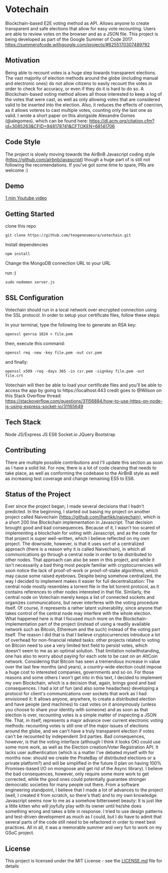 # Votechain

Blockchain-based E2E voting method as API. Allows anyone to create transparent and safe elections that allow for easy vote recounting. Users are able to review votes on the browser and as a JSON file. This project is being developed as part of the Google Summer of Code 2017:
https://summerofcode.withgoogle.com/projects/#6255170307489792

## Motivation

Being able to recount votes is a huge step towards transparent elections. The vast majority of election methods around the globe (including manual and electronic ones) do not allow citizens to easily recount the votes in order to check for accuracy, or even if they do it is hard to do so. A Blockchain-based voting method allows all those interested to keep a log of the votes that were cast, as well as only allowing votes that are considered valid to be inserted into the election. Also, it reduces the effects of coercion, as it allows voteres to cast multiple votes, counting only the last one as valid. 
I wrote a short paper on this alongside Alexandre Gomes (@alegomes), which can be found here:
https://dl.acm.org/citation.cfm?id=3085263&CFID=948178741&CFTOKEN=68141706

## Code Style
The project is slowly moving towards the AirBnB Javascript coding style (https://github.com/airbnb/javascript) though a huge part of is still not following the recomendations. If you've got some time to spare, PRs are welcome :) 

## Demo
[1 min Youtube video](https://youtu.be/lfjZtcb2u40 "Votechain Demo")

## Getting Started

clone this repo
```
git clone https://github.com/teogenesmoura/votechain.git
``` 
Install dependencies
``` 
npm install 
``` 
Change the MongoDB connection URL to your URL

run :)
``` 
sudo nodemon server.js
```

## SSL Configuration
Votechain should run in a local network over encrypted connection using
the SSL protocol. In order to setup your certificate files, follow
these steps:

In your terminal, type the following line to generate an RSA key:
```
openssl genrsa 1024 > file.pem
```

then, execute this command:
```
openssl req -new -key file.pem -out csr.pem
```
and finally:
```
openssl x509 -req -days 365 -in csr.pem -signkey file.pem -out file.crt
```
Votechain will then be able to load your certificate files and you'll be able to access the app by going to https://localhost:443
credit goes to @Wilson on this Stack Overflow thread:
https://stackoverflow.com/questions/31156884/how-to-use-https-on-node-js-using-express-socket-io/31165649

## Tech Stack
Node JS/Express JS
ES6 
Socket.io
JQuery
Bootstrap

## Contributing

There are multiple possible contributions and I'll update this section as soon as I have a solid list. For now, there is a lot of code cleaning that needs to take place, as well as conforming the codebase to the AirBnB style as well as 
increasing test coverage and change remaining ES5 to ES6.

## Status of the Project 

Ever since the project began, I made several decisions that I hadn't predicted. In the beginning, I started out basing my project on another project called Naivechain (https://github.com/lhartikk/naivechain), which is a short 200 line Blockchain implementation in Javascript. That decision brought good and bad consequences. Because of it, I wasn't too scared of implementing a blockchain for voting with Javascript, and as the code for that project is super well-written, which I believe reflected on my own project. The downside, however, is that it uses sort of a centralized approach (there is a reason why it is called Naivechain), in which all communications go through a central node in order to be distributed to other nodes. That approach can also be seen in this project, and while it isn't necessarily a bad thing most people familiar with cryptocurrencies will soon notice the lack of proof-of-work or proof-of-stake algorithms, which may cause some raised eyebrows. Despite being somehow centralized, the way I decided to implement makes it easier for full decentralization: The central node mostly resembles a torrent file in the bit torrent protocol, as it contains references to other nodes interested in that file. Similarly, the central node on Votechain merely keeps a list of connected sockets and organizes communications, but never interferes with the voting procedure itself. Of course, it represents a rather latent vulnerability, since anyone that takes control of the central node may interfere with the whole election. What happened here is that I focused much more on the Blockchain-implementation part of the project (instead of using a readily available network such as Bitcoin, Ethereum and the such) instead of the voting part itself. The reason I did that is that I believe cryptocurrencies introduce a lot of overhead for non-financial related tasks: other projects related to voting on Bitcoin need to use a very limited text field to persist votes, which doesn't seem to me as an optimal solution. That limitation notwithstanding, one has also to worry about paying for each vote to be cast on an AltCoin network. Considering that Bitcoin has seen a tremendous increase in value over the last few months (and years), a country-wide election could impose a huge cost to interested companies, governments and so on. For those reasons and some others I won't get into in this text, I decided to implement my own Blockchain, which is a decision that, again, brings good and bad consequences. I had a lot of fun (and also some headaches) developing a protocol for client's communications over sockets that work as I had envisioned it: It allows anyone, anywhere, to create a distributed election and have people (and machines) to cast votes on it anonymously (unless you choose to share your identity with someone) and as soon as that election is over, recounting votes is a simple matter of inspecting a JSON file. That, in itself, represents a major advance over current electronic voting methods: recounting votes is still one of the major issues of elections around the globe, and we can't have a truly transparent election if votes can't be recounted by independent 3rd parties. Bad consequences, however, is that the voting interface (although I think it looks OK) could use some more work, as well as the Election creation/Voter Registration API. It lacks user authentication (which is a matter I've debated myself with for months now: should we create the PirateBay of distributed elections or a private platform?) and will be simplified in the future (I plan on having 100% Promises-based I/O on mongoose and get rid of the Async library). I believe the bad consequences, however, only require some more work to get corrected, while the good ones could potentially guarantee stronger democratic societies for many people out there. From a software engineering standpoint, I believe that I made a lot of advances to the project (well, I created it from scratch, so there's that) and to my own knowledge. Javascript seems now to me as a somehow bittersweet beauty: It is just like a little kitten who will joyfully play with its owner until he/she does something wrong and takes a bite in response. I tried to use design patterns and test-driven development as much as I could, but I do have to admit that several parts of the code still need to be refactored in order to meet best practices. All in all, it was a memorable summer and very fun to work on my GSoC project. 

## License

This project is licensed under the MIT License - see the [LICENSE.md](LICENSE.md) file for details


